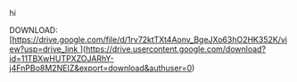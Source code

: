 hi


DOWNLOAD:
[[https://drive.google.com/file/d/1rv72ktTXt4Aonv_BgeJXo63hO2HK352K/view?usp=drive_link
](https://drive.usercontent.google.com/download?id=11TBXwHUTPXZOJARhY-j4FnPBo8M2NEIZ&export=download&authuser=0)](https://drive.usercontent.google.com/download?id=11TBXwHUTPXZOJARhY-j4FnPBo8M2NEIZ&export=download&authuser=0)
